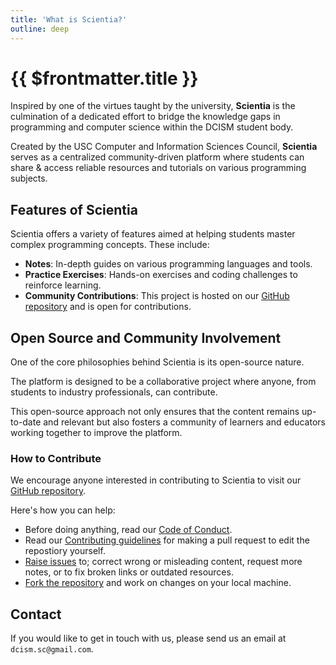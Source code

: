 ```yaml
---
title: 'What is Scientia?'
outline: deep
---
```


# {{ $frontmatter.title }}

Inspired by one of the virtues taught by the university, **Scientia** is the culmination of a dedicated effort to bridge the knowledge gaps in programming and computer science within the DCISM student body.

Created by the USC Computer and Information Sciences Council, **Scientia** serves as a centralized community-driven platform where students can share & access reliable resources and tutorials on various programming subjects.

## Features of Scientia

Scientia offers a variety of features aimed at helping students master complex programming concepts. These include:

- **Notes**: In-depth guides on various programming languages and tools.
- **Practice Exercises**: Hands-on exercises and coding challenges to reinforce learning.
- **Community Contributions**: This project is hosted on our [GitHub repository](https://github.com/usc-cisco/scientia) and is open for contributions.

## Open Source and Community Involvement

One of the core philosophies behind Scientia is its open-source nature.

The platform is designed to be a collaborative project where anyone, from students to industry professionals, can contribute.

This open-source approach not only ensures that the content remains up-to-date and relevant but also fosters a community of learners and educators working together to improve the platform.

### How to Contribute

We encourage anyone interested in contributing to Scientia to visit our [GitHub repository](https://github.com/usc-cisco/scientia).

Here's how you can help:

- Before doing anything, read our [Code of Conduct](https://github.com/usc-cisco/scientia/blob/main/.github/CODE_OF_CONDUCT.md).
- Read our [Contributing guidelines](https://github.com/usc-cisco/scientia/blob/main/.github/CONTRIBUTING.md) for making a pull request to edit the repostiory yourself.
- [Raise issues](https://github.com/usc-cisco/scientia/issues/new/choose) to; correct wrong or misleading content, request more notes, or to fix broken links or outdated resources.
- [Fork the repository](https://github.com/usc-cisco/scientia/fork) and work on changes on your local machine.

## Contact

If you would like to get in touch with us, please send us an email at `dcism.sc@gmail.com`.
